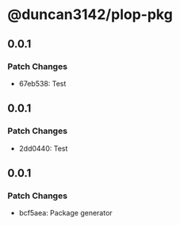 # @duncan3142/plop-pkg

## 0.0.1

### Patch Changes

- 67eb538: Test

## 0.0.1

### Patch Changes

- 2dd0440: Test

## 0.0.1

### Patch Changes

- bcf5aea: Package generator
